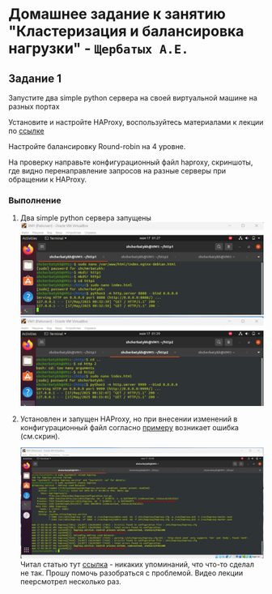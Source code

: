 # Домашнее задание к занятию "Кластеризация и балансировка нагрузки" - `Щербатых А.Е.`
## Задание 1
Запустите два simple python сервера на своей виртуальной машине на разных портах

Установите и настройте HAProxy, воспользуйтесь материалами к лекции по [ссылке](https://github.com/netology-code/sflt-homeworks/blob/main/2)

Настройте балансировку Round-robin на 4 уровне.

На проверку направьте конфигурационный файл haproxy, скриншоты, где видно перенаправление запросов на разные серверы при обращении к HAProxy.

### Выполнение
1. Два simple python сервера запущены
    ![alt text](https://github.com/Anton-Shcherbatykh/FOPS-32_7/blob/main/screenshots/%D0%97%D0%B0%D0%B4%D0%B0%D0%BD%D0%B8%D0%B5%201.jpg)
    ![alt text](https://github.com/Anton-Shcherbatykh/FOPS-32_7/blob/main/screenshots/%D0%97%D0%B0%D0%B4%D0%B0%D0%BD%D0%B8%D0%B5%201_2.jpg)
2. Установлен и запущен HAProxy, но при внесении изменений в конфигурационный файл согласно [примеру](https://github.com/netology-code/sflt-homeworks/blob/main/2/haproxy/haproxy.cfg) возникает ошибка (см.скрин).
   
   ![alt text](https://github.com/Anton-Shcherbatykh/FOPS-32_7/blob/main/screenshots/%D0%97%D0%B0%D0%B4%D0%B0%D0%BD%D0%B8%D0%B5%201_3%20%D0%BE%D1%88%D0%B8%D0%B1%D0%BA%D0%B0.jpg)
   Читал статью тут [ссылка](https://www.haproxy.com/blog/how-to-enable-health-checks-in-haproxy) - никаких упоминаний, что что-то сделал не так.
   Прошу помочь разобраться с проблемой. Видео лекции пеерсмотрел несколько раз.
